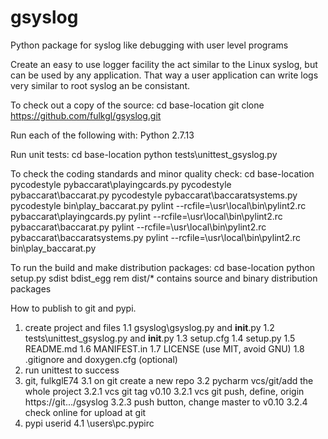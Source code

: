 # gsyslog
Python package for syslog like debugging with user level programs

Create an easy to use logger facility the act similar to the Linux syslog,
but can be used by any application. That way a user application can write
logs very similar to root syslog an be consistant.

To check out a copy of the source:
    cd base-location
    git clone https://github.com/fulkgl/gsyslog.git

Run each of the following with:
    Python 2.7.13

Run unit tests:
    cd base-location
    python tests\unittest_gsyslog.py

To check the coding standards and minor quality check:
    cd base-location
    pycodestyle pybaccarat\playingcards.py
    pycodestyle pybaccarat\baccarat.py
    pycodestyle pybaccarat\baccaratsystems.py
    pycodestyle bin\play_baccarat.py
    pylint --rcfile=\usr\local\bin\pylint2.rc pybaccarat\playingcards.py
    pylint --rcfile=\usr\local\bin\pylint2.rc pybaccarat\baccarat.py
    pylint --rcfile=\usr\local\bin\pylint2.rc pybaccarat\baccaratsystems.py
    pylint --rcfile=\usr\local\bin\pylint2.rc bin\play_baccarat.py

To run the build and make distribution packages:
    cd base-location
    python setup.py sdist bdist_egg
    rem dist/* contains source and binary distribution packages


How to publish to git and pypi.
1. create project and files
    1.1 gsyslog\gsyslog.py and __init__.py
    1.2 tests\unittest_gsyslog.py and __init__.py
    1.3 setup.cfg
    1.4 setup.py
    1.5 README.md
    1.6 MANIFEST.in
    1.7 LICENSE (use MIT, avoid GNU)
    1.8 .gitignore and doxygen.cfg (optional)
2. run unittest to success
3. git, fulkglE74
    3.1 on git create a new repo
    3.2 pycharm vcs/git/add the whole project
        3.2.1 vcs git tag v0.10
        3.2.1 vcs git push, define, origin https://git.../gsyslog
        3.2.3 push button, change master to v0.10
        3.2.4 check online for upload at git
4. pypi userid
    4.1 \users\pc\.pypirc
